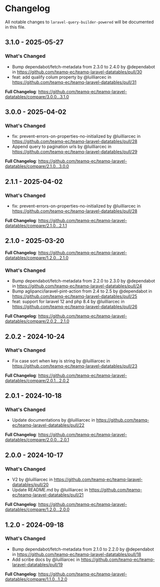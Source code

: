 # Changelog

All notable changes to `laravel-query-builder-powered` will be documented in this file.

## 3.1.0 - 2025-05-27

### What's Changed

* Bump dependabot/fetch-metadata from 2.3.0 to 2.4.0 by @dependabot in https://github.com/teamq-ec/teamq-laravel-datatables/pull/30
* feat: add qualify colum property by @luilliarcec in https://github.com/teamq-ec/teamq-laravel-datatables/pull/31

**Full Changelog**: https://github.com/teamq-ec/teamq-laravel-datatables/compare/3.0.0...3.1.0

## 3.0.0 - 2025-04-02

### What's Changed

* fix: prevent-errors-on-properties-no-initialized by @luilliarcec in https://github.com/teamq-ec/teamq-laravel-datatables/pull/28
* Append query to pagination urls by @luilliarcec in https://github.com/teamq-ec/teamq-laravel-datatables/pull/29

**Full Changelog**: https://github.com/teamq-ec/teamq-laravel-datatables/compare/2.1.0...3.0.0

## 2.1.1 - 2025-04-02

### What's Changed

* fix: prevent-errors-on-properties-no-initialized by @luilliarcec in https://github.com/teamq-ec/teamq-laravel-datatables/pull/28

**Full Changelog**: https://github.com/teamq-ec/teamq-laravel-datatables/compare/2.1.0...2.1.1

## 2.1.0 - 2025-03-20

**Full Changelog**: https://github.com/teamq-ec/teamq-laravel-datatables/compare/1.2.0...2.1.0

### What's Changed

* Bump dependabot/fetch-metadata from 2.2.0 to 2.3.0 by @dependabot in https://github.com/teamq-ec/teamq-laravel-datatables/pull/24
* Bump aglipanci/laravel-pint-action from 2.4 to 2.5 by @dependabot in https://github.com/teamq-ec/teamq-laravel-datatables/pull/25
* feat: support for laravel 12 and php 8.4 by @luilliarcec in https://github.com/teamq-ec/teamq-laravel-datatables/pull/26

**Full Changelog**: https://github.com/teamq-ec/teamq-laravel-datatables/compare/2.0.2...2.1.0

## 2.0.2 - 2024-10-24

### What's Changed

* Fix case sort when key is string by @luilliarcec in https://github.com/teamq-ec/teamq-laravel-datatables/pull/23

**Full Changelog**: https://github.com/teamq-ec/teamq-laravel-datatables/compare/2.0.1...2.0.2

## 2.0.1 - 2024-10-18

### What's Changed

* Update documentations by @luilliarcec in https://github.com/teamq-ec/teamq-laravel-datatables/pull/22

**Full Changelog**: https://github.com/teamq-ec/teamq-laravel-datatables/compare/2.0.0...2.0.1

## 2.0.0 - 2024-10-17

### What's Changed

* V2 by @luilliarcec in https://github.com/teamq-ec/teamq-laravel-datatables/pull/20
* Update README.md by @luilliarcec in https://github.com/teamq-ec/teamq-laravel-datatables/pull/21

**Full Changelog**: https://github.com/teamq-ec/teamq-laravel-datatables/compare/1.2.0...2.0.0

## 1.2.0 - 2024-09-18

### What's Changed

* Bump dependabot/fetch-metadata from 2.1.0 to 2.2.0 by @dependabot in https://github.com/teamq-ec/teamq-laravel-datatables/pull/18
* Add scribe docs by @luilliarcec in https://github.com/teamq-ec/teamq-laravel-datatables/pull/19

**Full Changelog**: https://github.com/teamq-ec/teamq-laravel-datatables/compare/1.1.0...1.2.0
